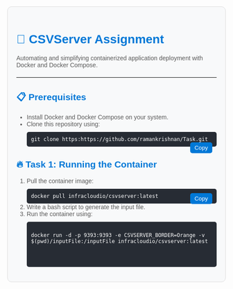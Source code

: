 <div style="font-family: Arial, sans-serif; background: #f8f9fa; padding: 20px; border: 1px solid #ddd; border-radius: 10px;">
  <h1 style="color: #0078d7;">🚀 CSVServer Assignment</h1>
  <p style="color: #5a5a5a;">Automating and simplifying containerized application deployment with Docker and Docker Compose.</p>
  <hr style="border: none; border-bottom: 1px solid #ddd; margin: 20px 0;">

  <h2 style="color: #0078d7;">📋 Prerequisites</h2>
  <ul style="color: #5a5a5a;">
    <li>Install Docker and Docker Compose on your system.</li>
    <li>Clone this repository using:
      <div style="background: #272c34; color: #ffffff; padding: 10px; border-radius: 5px; margin-top: 10px; font-family: monospace;">
        <code>git clone https:https://github.com/ramankrishnan/Task.git</code>
        <button onclick="copyCode(this)" style="float: right; background: #0078d7; color: white; border: none; padding: 5px 10px; border-radius: 5px; cursor: pointer;">Copy</button>
      </div>
    </li>
  </ul>

  <h2 style="color: #0078d7;">🔥 Task 1: Running the Container</h2>
  <ol style="color: #5a5a5a;">
    <li>Pull the container image:
      <div style="background: #272c34; color: #ffffff; padding: 10px; border-radius: 5px; margin-top: 10px; font-family: monospace;">
        <code>docker pull infracloudio/csvserver:latest</code>
        <button onclick="copyCode(this)" style="float: right; background: #0078d7; color: white; border: none; padding: 5px 10px; border-radius: 5px; cursor: pointer;">Copy</button>
      </div>
    </li>
    <li>Write a bash script to generate the input file.</li>
    <li>Run the container using:
      <div style="background: #272c34; color: #ffffff; padding: 10px; border-radius: 5px; margin-top: 10px; font-family: monospace;">
       
```shell
docker run -d -p 9393:9393 -e CSVSERVER_BORDER=Orange -v $(pwd)/inputFile:/inputFile infracloudio/csvserver:latest


